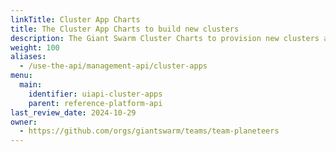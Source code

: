 ```yaml
---
linkTitle: Cluster App Charts
title: The Cluster App Charts to build new clusters
description: The Giant Swarm Cluster Charts to provision new clusters and default components.
weight: 100
aliases:
  - /use-the-api/management-api/cluster-apps
menu:
  main:
    identifier: uiapi-cluster-apps
    parent: reference-platform-api
last_review_date: 2024-10-29
owner:
  - https://github.com/orgs/giantswarm/teams/team-planeteers
---
```

